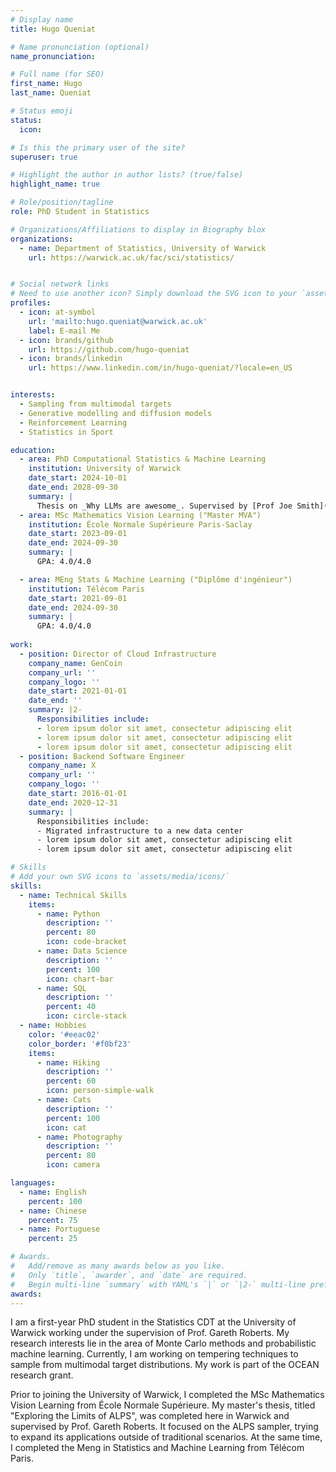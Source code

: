 ```yaml
---
# Display name
title: Hugo Queniat

# Name pronunciation (optional)
name_pronunciation:

# Full name (for SEO)
first_name: Hugo
last_name: Queniat

# Status emoji
status:
  icon:

# Is this the primary user of the site?
superuser: true

# Highlight the author in author lists? (true/false)
highlight_name: true

# Role/position/tagline
role: PhD Student in Statistics

# Organizations/Affiliations to display in Biography blox
organizations:
  - name: Department of Statistics, University of Warwick
    url: https://warwick.ac.uk/fac/sci/statistics/


# Social network links
# Need to use another icon? Simply download the SVG icon to your `assets/media/icons/` folder.
profiles:
  - icon: at-symbol
    url: 'mailto:hugo.queniat@warwick.ac.uk'
    label: E-mail Me
  - icon: brands/github
    url: https://github.com/hugo-queniat
  - icon: brands/linkedin
    url: https://www.linkedin.com/in/hugo-queniat/?locale=en_US


interests:
  - Sampling from multimodal targets
  - Generative modelling and diffusion models
  - Reinforcement Learning
  - Statistics in Sport

education:
  - area: PhD Computational Statistics & Machine Learning
    institution: University of Warwick
    date_start: 2024-10-01
    date_end: 2028-09-30
    summary: |
      Thesis on _Why LLMs are awesome_. Supervised by [Prof Joe Smith](https://example.com). Presented papers at 5 IEEE conferences with the contributions being published in 2 Springer journals.
  - area: MSc Mathematics Vision Learning ("Master MVA")
    institution: École Normale Supérieure Paris-Saclay
    date_start: 2023-09-01
    date_end: 2024-09-30
    summary: |
      GPA: 4.0/4.0

  - area: MEng Stats & Machine Learning ("Diplôme d'ingénieur")
    institution: Télécom Paris
    date_start: 2021-09-01
    date_end: 2024-09-30
    summary: |
      GPA: 4.0/4.0
      
work:
  - position: Director of Cloud Infrastructure
    company_name: GenCoin
    company_url: ''
    company_logo: ''
    date_start: 2021-01-01
    date_end: ''
    summary: |2-
      Responsibilities include:
      - lorem ipsum dolor sit amet, consectetur adipiscing elit
      - lorem ipsum dolor sit amet, consectetur adipiscing elit
      - lorem ipsum dolor sit amet, consectetur adipiscing elit
  - position: Backend Software Engineer
    company_name: X
    company_url: ''
    company_logo: ''
    date_start: 2016-01-01
    date_end: 2020-12-31
    summary: |
      Responsibilities include:
      - Migrated infrastructure to a new data center
      - lorem ipsum dolor sit amet, consectetur adipiscing elit
      - lorem ipsum dolor sit amet, consectetur adipiscing elit

# Skills
# Add your own SVG icons to `assets/media/icons/`
skills:
  - name: Technical Skills
    items:
      - name: Python
        description: ''
        percent: 80
        icon: code-bracket
      - name: Data Science
        description: ''
        percent: 100
        icon: chart-bar
      - name: SQL
        description: ''
        percent: 40
        icon: circle-stack
  - name: Hobbies
    color: '#eeac02'
    color_border: '#f0bf23'
    items:
      - name: Hiking
        description: ''
        percent: 60
        icon: person-simple-walk
      - name: Cats
        description: ''
        percent: 100
        icon: cat
      - name: Photography
        description: ''
        percent: 80
        icon: camera

languages:
  - name: English
    percent: 100
  - name: Chinese
    percent: 75
  - name: Portuguese
    percent: 25

# Awards.
#   Add/remove as many awards below as you like.
#   Only `title`, `awarder`, and `date` are required.
#   Begin multi-line `summary` with YAML's `|` or `|2-` multi-line prefix and indent 2 spaces below.
awards:
---
```


I am a first-year PhD student in the Statistics CDT at the University of Warwick working under the supervision of Prof. Gareth Roberts. My research interests lie in the area of Monte Carlo methods and probabilistic machine learning. Currently, I am working on tempering techniques to sample from multimodal target distributions. My work is part of the OCEAN research grant. 

Prior to joining the University of Warwick, I completed the MSc Mathematics Vision Learning from École Normale Supérieure. My master's thesis, titled "Exploring the Limits of ALPS", was completed here in Warwick and supervised by Prof. Gareth Roberts. It focused on the ALPS sampler, trying to expand its applications outside of traditional scenarios. At the same time, I completed the Meng in Statistics and Machine Learning from Télécom Paris.
